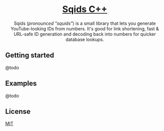<a href="https://sqids.org/cpp">
  <h1 align="center">Sqids C++</h1>
</a>

<p align="center">
  Sqids (<em>pronounced "squids"</em>) is a small library that lets you generate YouTube-looking IDs from numbers. It's good for link shortening, fast & URL-safe ID generation and decoding back into numbers for quicker database lookups.
</p>

## Getting started

@todo

## Examples

@todo

## License

[MIT](LICENSE)
